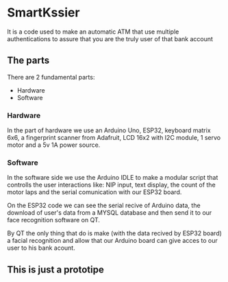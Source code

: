# SmartKssier
It is a code used to make an automatic ATM that use multiple authentications to assure that you are the truly user of that bank account


## The parts
There are 2 fundamental parts: 
  - Hardware
  - Software
  
 ### Hardware
 In the part of hardware we use an Arduino Uno, ESP32, keyboard matrix 6x6, a fingerprint scanner from Adafruit, LCD 16x2 with I2C module, 1 servo motor and a 5v 1A power source.
 
 ### Software
 In the software side we use the Arduino IDLE to make a modular script that controlls the user interactions like: NIP input, text display, the count of the motor laps and the serial comunication with our ESP32 board.
 
 On the ESP32 code we can see the serial recive of Arduino data, the download of user's data from a MYSQL database and then send it to our face recognition software on QT.
 
 By QT the only thing that do is make (with the data recived by ESP32 board) a facial recognition and allow that our Arduino board can give acces to our user to his bank acount.
 
 ## This is just a prototipe
